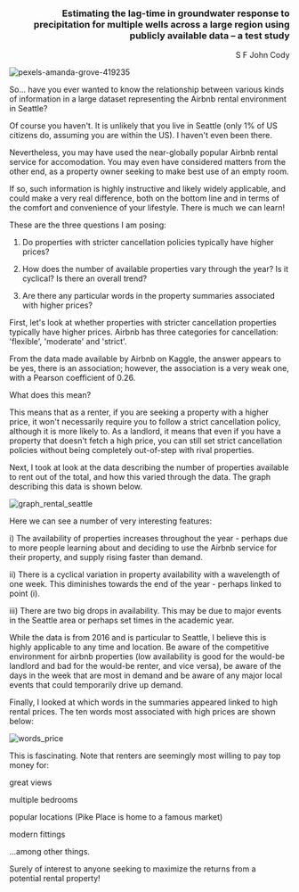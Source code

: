 <div style="text-align:right">

### Estimating the lag-time in groundwater response to precipitation for multiple wells across a large region using publicly available data – a test study

S F John Cody
  
</div>

![pexels-amanda-grove-419235](https://user-images.githubusercontent.com/127019857/226548405-6c2aa0dc-ce64-49d0-a5e8-7de123700362.jpg)


So... have you ever wanted to know the relationship between various kinds of information in a large dataset representing the Airbnb rental environment in Seattle?

Of course you haven't. It is unlikely that you live in Seattle (only 1% of US citizens do, assuming you are within the US). I haven't 
even been there.

Nevertheless, you may have used the near-globally popular Airbnb rental service for accomodation. You may even have considered matters from the other end,
as a property owner seeking to make best use of an empty room.

If so, such information is highly instructive and likely widely applicable, and could make a very real difference, both on the bottom line and in terms of the comfort and convenience of your lifestyle. There is much we can learn!

These are the three questions I am posing:

1) Do properties with stricter cancellation policies typically have higher prices?

2) How does the number of available properties vary through the year? Is it cyclical? Is there an overall trend?

3) Are there any particular words in the property summaries associated with higher prices?


First, let's look at whether properties with stricter cancellation properties typically have higher prices.
Airbnb has three categories for cancellation: 'flexible', 'moderate' and 'strict'.

From the data made available by Airbnb on Kaggle,
the answer appears to be yes, there is an association; however, the association is a very weak one, with a Pearson coefficient of 0.26.

What does this mean?

This means that as a renter, if you are seeking a property with a higher price, it won't necessarily require you to follow a strict cancellation policy,
although it is more likely to. As a landlord, it means that even if you have a property that doesn't fetch a high price, you can still set strict
cancellation policies without being completely out-of-step with rival properties.

Next, I took at look at the data describing the number of properties available to rent out of the total, and how this varied through the data. The 
graph describing this data is shown below.

![graph_rental_seattle](https://user-images.githubusercontent.com/127019857/226162365-c8504196-28fb-445f-a265-69d0645d5d0a.png)

Here we can see a number of very interesting features:

i) The availability of properties increases throughout the year - perhaps due to more people learning about and deciding to use the Airbnb service for their property,
and supply rising faster than demand.

ii) There is a cyclical variation in property availability with a wavelength of one week. This diminishes towards the end of the year - perhaps linked to point (i).

iii) There are two big drops in availability. This may be due to major events in the Seattle area or perhaps set times in the academic year.

While the data is from 2016 and is particular to Seattle, I believe this is highly applicable to any time and location. Be aware of the competitive environment for 
airbnb properties (low availability is good for the would-be landlord and bad for the would-be renter, and vice versa), be aware of the days in the week that are most in
demand and be aware of any major local events that could temporarily drive up demand.

Finally, I looked at which words in the summaries appeared linked to high rental prices. The ten words most associated with high prices are shown below:


![words_price](https://user-images.githubusercontent.com/127019857/226174775-6b4ffa9a-96ed-4aa2-8bca-4787e9fafc25.png)

This is fascinating. Note that renters are seemingly most willing to pay top money for:

great views

multiple bedrooms

popular locations (Pike Place is home to a famous market)

modern fittings

...among other things.

Surely of interest to anyone seeking to maximize the returns from a potential rental property!



